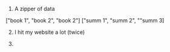 1. A zipper of data

["book 1", "book 2", "book 2"]
["summ 1", "summ 2", ""summ 3]

2. I hit my website a lot (twice)

3.